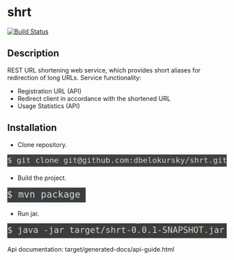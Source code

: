 # shrt
[![Build Status](https://travis-ci.org/dbelokursky/shrt.svg?branch=master)](https://travis-ci.org/dbelokursky/shrt)

## Description

REST URL shortening web service, which provides short aliases for redirection of long URLs.
Service functionality:
* Registration URL (API)
* Redirect client in accordance with the shortened URL
* Usage Statistics (API)

## Installation
* Clone repository.

![git clone git@github.com:dbelokursky/shrt.git](https://github.com/dbelokursky/shrt/blob/master/src/main/resources/static/images/gitClone.png)
* Build the project.

![mvn package](https://github.com/dbelokursky/shrt/blob/master/src/main/resources/static/images/mvnPackage.png)
* Run jar.

![mvn package](https://github.com/dbelokursky/shrt/blob/master/src/main/resources/static/images/runJar.png)

Api documentation: target/generated-docs/api-guide.html